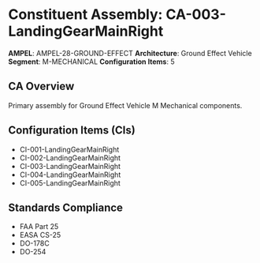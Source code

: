 # Constituent Assembly: CA-003-LandingGearMainRight

**AMPEL**: AMPEL-28-GROUND-EFFECT
**Architecture**: Ground Effect Vehicle
**Segment**: M-MECHANICAL
**Configuration Items**: 5

## CA Overview
Primary assembly for Ground Effect Vehicle M Mechanical components.

## Configuration Items (CIs)
- CI-001-LandingGearMainRight
- CI-002-LandingGearMainRight
- CI-003-LandingGearMainRight
- CI-004-LandingGearMainRight
- CI-005-LandingGearMainRight

## Standards Compliance
- FAA Part 25
- EASA CS-25
- DO-178C
- DO-254
